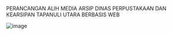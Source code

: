 PERANCANGAN ALIH MEDIA ARSIP DINAS PERPUSTAKAAN DAN KEARSIPAN TAPANULI UTARA BERBASIS WEB 

![image](https://github.com/user-attachments/assets/192e6501-38b7-4f6b-9447-cd4a937d6149)
